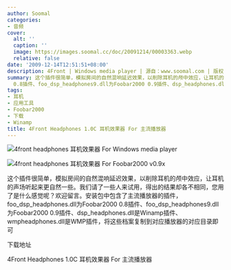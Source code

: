 ```yaml
---
author: Soomal
categories:
- 音频
cover:
  alt: ''
  caption: ''
  image: https://images.soomal.cc/doc/20091214/00003363.webp
  relative: false
date: '2009-12-14T12:51:51+08:00'
description: 4Front | Windows media player | 源自：www.soomal.com | 版权：整理 |  平均/总评分：10.00/10
summary: 这个插件很简单，模拟房间的自然混响延迟效果，以削除耳机的颅中效应，让耳机的声场听起来更自然一些。我们请了一些人来试用，得出的结果却各不相同，您用了是什么感觉呢？欢迎留言。安装包中包含了主流播放器的插件，foo_dsp_headphones.dll为Foobar2000
  0.8插件、foo_dsp_headphones9.dll为Foobar2000 0.9插件、dsp_headphones.dll是Winamp插件、wmpheadphones.dll是WMP插件，将这些档案复制到对应播放器的对应目录即可
tags:
- 耳机
- 应用工具
- Foobar2000
- 下载
- Winamp
title: 4Front Headphones 1.0C 耳机效果器 For 主流播放器
---
```


![4front headphones 耳机效果器 For Windows media player](https://images.soomal.cc/doc/20091214/00003363.webp)



![4front headphones 耳机效果器 For Foobar2000 v0.9x](https://images.soomal.cc/doc/20091214/00003362.webp)



这个插件很简单，模拟房间的自然混响延迟效果，以削除耳机的颅中效应，让耳机的声场听起来更自然一些。我们请了一些人来试用，得出的结果却各不相同，您用了是什么感觉呢？欢迎留言。安装包中包含了主流播放器的插件，foo_dsp_headphones.dll为Foobar2000 0.8插件、foo_dsp_headphones9.dll为Foobar2000 0.9插件、dsp_headphones.dll是Winamp插件、wmpheadphones.dll是WMP插件，将这些档案复制到对应播放器的对应目录即可



下载地址



4Front Headphones 1.0C 耳机效果器 For 主流播放器